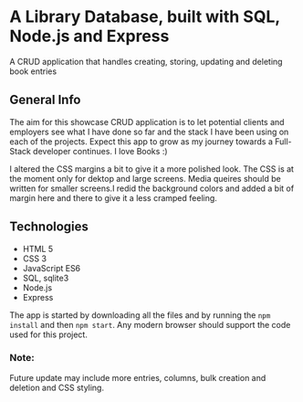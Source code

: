 # A Library Database, built with SQL, Node.js and Express
A CRUD application that handles creating, storing, updating and deleting book entries

## General Info

The aim for this showcase CRUD application is to let potential clients and employers see what I have done so far and the stack I have 
been using on each of the projects. Expect this app to grow as my journey towards a Full-Stack developer continues. I love Books :)

I altered the CSS margins a bit to give it a more polished look. The CSS is at the moment only for dektop and large screens. Media queires should be written for smaller screens.I redid the 
background colors and added a bit of margin here and there to give it a less cramped feeling. 

## Technologies

* HTML 5   
* CSS 3
* JavaScript ES6
* SQL, sqlite3
* Node.js
* Express


The app is started by downloading all the files and by running the `npm install` and then `npm start`. Any modern browser should support the code used for this project.

### Note:

Future update may include more entries, columns, bulk creation and deletion and CSS styling.  
